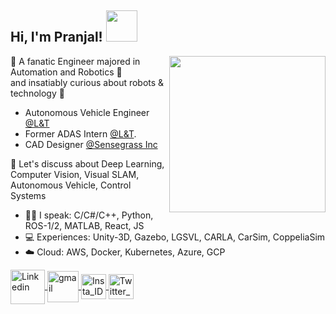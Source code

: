  <h2 align="left"> Hi, I'm Pranjal! <img src="https://media3.giphy.com/media/nQASPLzc7zbJpqjZDX/giphy.gif?cid=790b76117ee14ebaf1438fc721bf9019ed3c9cf05b96520b&rid=giphy.gif&ct=s" width="50"></h2> 
<!-- ![](gitbanner.png) -->

<img align='right' src="https://media0.giphy.com/media/jRf5fsn8G6YaogAWxn/giphy.gif?cid=790b76118f2b1b21cd06966ab476888919e03dc4e4224207&rid=giphy.gif&ct=s" width="250" height="250" />

🏅 A fanatic Engineer majored in Automation and Robotics 🤖 <br>
and insatiably curious about robots & technology 🧠 <br>    

- Autonomous Vehicle Engineer [@L&T](https://www.ltts.com/)
- Former ADAS Intern [@L&T](https://www.ltts.com/).
- CAD Designer [@Sensegrass Inc](https://www.sensegrass.com/) <br>

📑 Let's discuss about Deep Learning, Computer Vision, Visual SLAM, Autonomous Vehicle, Control Systems <br>

- :man_technologist: I speak: C/C#/C++, Python, ROS-1/2, MATLAB, React, JS <br>
- 💻 Experiences: Unity-3D, Gazebo, LGSVL, CARLA, CarSim, CoppeliaSim <br>
- ☁️ Cloud: AWS, Docker, Kubernetes, Azure, GCP

<!--
<table width="100%"> 
  <tr>
  <td width="50%">
    <p align='center'>
    <img src="https://github-readme-stats.vercel.app/api?username=reachpranjal&show_icons=true&hide=stars&locale=en&theme=radical" alt="reachpranjal"/> </p>
  <td width="50%">
<br>
    <p align='center'>
    <img src="https://github-readme-stats.vercel.app/api/top-langs?username=reachpranjal&show_icons=true&locale=en&layout=compact&theme=radical" alt="reachpranjal" /> </p>
   <!-- [![Spotify](https://novatorem.reachpranjal.vercel.app/api/spotify)](https://open.spotify.com/user/as8w44xv7b95ds7grv2bjj54p) 
<br>
  </td>
</table>
-->

<p align="left">
  <a href="https://linkedin.com/in/reach-pranjal" target="blank"><img align="center" src="https://media4.giphy.com/media/HQTYdpx1yhxWpugAi2/giphy.gif?cid=790b761131a6f9e9621b1870ab2c5d2aa59bcab76c3e5221&rid=giphy.gif&ct=s" width="55" alt="Linkedin" />
  </a>
  <a href="mailto:reachpranjal19@gmail.com" target="blank"><img align="center" src="https://media2.giphy.com/media/KxlbRn0HuTW7gZID83/giphy.gif?cid=790b7611bd46a13cf126969b401699f04211b778985c1b8d&rid=giphy.gif&ct=s" width="50" alt="gmail" />
  </a>
 <!-- <a href="https://reachpranjal.github.io" target="blank"><img align="center" src="https://visualpharm.com/assets/514/Website-595b40b65ba036ed117d43c7.svg" alt="mywebsite" height="30" width="40" /></a> -->
  <a href="https://instagram.com/reachpranjal" target="blank"><img align="center" src="https://media2.giphy.com/media/CbIM7u9TxvSs1KXwfD/giphy.gif?cid=790b76110cdc7e968617cfea0d97e04aedacbaf433e5a507&rid=giphy.gif&ct=s" width="40" alt="Insta_ID" />
  </a>   
  <!--<a href="https://www.hackerrank.com/pranjalpaul_git" target="blank"><img align="center" src="https://img.shields.io/badge/-Hackerrank-2EC866?style=for-the-badge&logo=HackerRank&logoColor=white" alt="pranjalpaul_git" /></a>--> 
  <a href="https://twitter.com/reachpranjal" target="blank"> <img align="center" src="https://media4.giphy.com/media/H508mck9ufO9q6z76O/giphy.gif?cid=ecf05e47j4oe27byzp6tn4ofl9tftxt29cxlrft3cjvewoas&rid=giphy.gif&ct=s" width="40" alt="Twitter_ID" />
  </a>
  <!--<a href="https://dev.to/reachpranjal"><img align="center" src="https://d2fltix0v2e0sb.cloudfront.net/dev-badge.svg" alt="Pranjal's DEV Profile" height="30" width="30">-->
</p>
